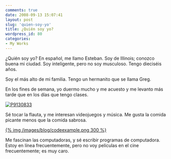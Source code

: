 ```yaml
---
comments: true
date: 2008-09-13 15:07:41
layout: post
slug: 'quien-soy-yo'
title: ¿Quién soy yo?
wordpress_id: 80
categories:
- My Works
---
```


¿Quién soy yo? En español, me llamo Esteban. Soy de Illinois; conozco buena mi ciudad. Soy inteligente, pero no soy musculoso. Tengo dieciséis años.

Soy el más alto de mi familia. Tengo un hermanito que se llama Greg.

En los fines de semana, yo duermo mucho y me acuesto y me levanto más tarde que en los días que tengo clases.

[![P9130833](http://farm4.static.flickr.com/3087/2854473106_a407d0d500.jpg)](http://www.flickr.com/photos/couchpotato99/2854473106/)

Sé tocar la flauta, y me interesan videojuegos y música. Me gusta la comida picante menos que la comida sabrosa.

[{% img /images/blog/codeexample.png 300 %}](/images/blog/codeexample.png)

Me fascinan las computadoras, y sé escribir programas de computadora. Estoy en línea frecuentemente, pero no voy películas en el cine frecuentemente; es muy caro.
